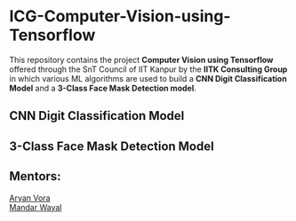 # ICG-Computer-Vision-using-Tensorflow
This repository contains the project **Computer Vision using Tensorflow** offered through the SnT Council of IIT Kanpur by the **IITK Consulting Group** in which various ML algorithms are used to build a **CNN Digit Classification Model** and a **3-Class Face Mask Detection model**.

## CNN Digit Classification Model

<p  align="center"><a href="Images/1.jpg" /></a></p>

## 3-Class Face Mask Detection Model

## Mentors:
[Aryan Vora](https://github.com/aryan-vora23)   
[Mandar Wayal](https://github.com/mandar7-git)
